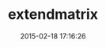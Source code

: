 ---
layout: post
title:  "extendmatrix"
repo:   "clbustos/extendmatrix"
date:   2015-02-18 17:16:26
gemurl: http://github.com/clbustos/extendmatrix
---